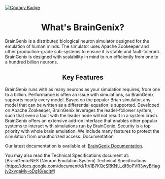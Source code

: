 [![Codacy Badge](https://app.codacy.com/project/badge/Grade/781220bd22f84db692ccdcd631ed2133)](https://www.codacy.com/gh/carboncopies/BrainGenix-ProjectPage/dashboard?utm_source=github.com&amp;utm_medium=referral&amp;utm_content=carboncopies/BrainGenix-ProjectPage&amp;utm_campaign=Badge_Grade)

<h1 align="center">What's BrainGenix?</h1>
BrainGenix is a distributed biological neuron simulator designed for the emulation of human minds. The simulator uses Apache Zookeeper and other production-grade sub-systems to ensure it is stable and fault-tolerant. BrainGenix is designed with scalability in mind to run efficiently from one to a hundred billion neurons.

<h2 align=center>Key Features</h2>
BrainGenix runs with as many neurons as your simulation requires, from one to a billion.
Performance is often an issue with simulations, so BrainGenix supports nearly every model. Based on the popular Brian simulator, any model that can be written as a differential equation is supported.
Developed on Apache Zookeeper, BrainGenix leverages the leader-follower system, such that even a fault with the leader node will not result in a system crash.
BrainGenix offers an extensive add-on interface that enables other popular systems to interact with simulations run by BrainGenix.
Security is a top priority with whole brain emulation. We include many features to protect the simulation from unauthorized access.
Documentation

Our latest documentation is available at: [BrainGenix Documentation](https://docs.google.com/document/d/1R2Zk7qGkwjAa3g9k2tVrDdsyme5nByGAks-30Ec13M8/edit).

You may also read the Technical Specifications document at: [BrainGenix:NES (Neuron Emulation System) Technical Specifications (https://docs.google.com/document/d/1tVIB7KQcSRKNU_df8oPVR3wyBHagjv2xvqaMy-oDg18/edit#)
